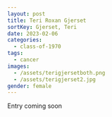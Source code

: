 ```yaml
---
layout: post
title: Teri Roxan Gjerset
sortKey: Gjerset, Teri
date: 2023-02-06
categories:
  - class-of-1970
tags:
  - cancer
images:
  - /assets/terigjersetboth.png
  - /assets/terigjerset2.jpg
gender: female
---
```

E﻿ntry coming soon
